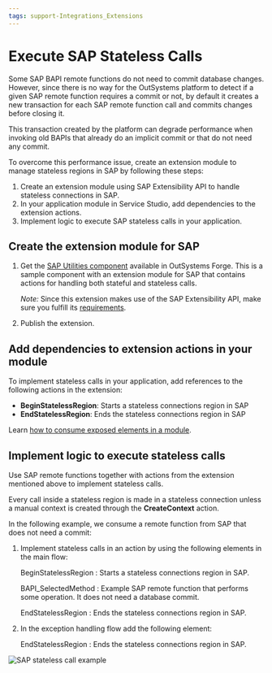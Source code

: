 ```yaml
---
tags: support-Integrations_Extensions
---
```


# Execute SAP Stateless Calls

Some SAP BAPI remote functions do not need to commit database changes. However, since there is no way for the OutSystems platform to detect if a given SAP remote function requires a commit or not, by default it creates a new transaction for each SAP remote function call and commits changes before closing it.

This transaction created by the platform can degrade performance when invoking old BAPIs that already do an implicit commit or that do not need any commit.

To overcome this performance issue, create an extension module to manage stateless regions in SAP by following these steps:

1. Create an extension module using SAP Extensibility API to handle stateless connections in SAP.
2. In your application module in Service Studio, add dependencies to the extension actions.
3. Implement logic to execute SAP stateless calls in your application.

## Create the extension module for SAP

1. Get the [SAP Utilities component](http://www.outsystems.com/forge/component/1012/sap-utilities/>) available in OutSystems Forge. This is a sample component with an extension module for SAP that contains actions for handling both stateful and stateless calls.

   _Note:_ Since this extension makes use of the SAP Extensibility API, make sure you fulfill its [requirements](../../ref/apis/sap-extensibility-api.md).

2. Publish the extension.

## Add dependencies to extension actions in your module

To implement stateless calls in your application, add references to the following actions in the extension:

* **BeginStatelessRegion**: Starts a stateless connections region in SAP
* **EndStatelessRegion**: Ends the stateless connections region in SAP

Learn [how to consume exposed elements in a module](../../develop/reuse-and-refactor/expose-and-reuse.md#reuse-functionality-from-other-modules%3E).

## Implement logic to execute stateless calls

Use SAP remote functions together with actions from the extension mentioned above to implement stateless calls.

Every call inside a stateless region is made in a stateless connection unless a manual context is created through the **CreateContext** action.

In the following example, we consume a remote function from SAP that does not need a commit:

1. Implement stateless calls in an action by using the following elements in the main flow:

   BeginStatelessRegion : Starts a stateless connections region in SAP.

   BAPI\_SelectedMethod : Example SAP remote function that performs some operation. It does not need a database commit.

   EndStatelessRegion : Ends the stateless connections region in SAP.

2. In the exception handling flow add the following element:

   EndStatelessRegion : Ends the stateless connections region in SAP.

![SAP stateless call example](https://github.com/danielmarquespt/docs-product/tree/e7ea3f444d5129dab245c69ab72ae091554bc4fb/src/extensibility-and-integration/sap/images/sap-stateless-01.png?width=300)

